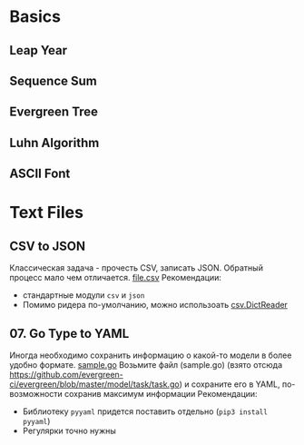 # Basics
## Leap Year
## Sequence Sum
## Evergreen Tree
## Luhn Algorithm
## ASCII Font

# Text Files
## CSV to JSON
Классическая задача - прочесть CSV, записать JSON. Обратный процесс мало чем отличается.
[file.csv](https://raw.githubusercontent.com/unrealsolver/python-tasks/master/sample.csv)
Рекомендации:
* стандартные модули `csv` и `json`
* Помимо ридера по-умолчанию, можно использоать [csv.DictReader](https://docs.python.org/3/library/csv.html#csv.DictReader)

## 07. Go Type to YAML
Иногда необходимо сохранить информацию о какой-то модели в более удобно формате. [sample.go](https://raw.githubusercontent.com/unrealsolver/python-tasks/master/sample.go)
Возьмите файл (sample.go) (взято отсюда https://github.com/evergreen-ci/evergreen/blob/master/model/task/task.go) и сохраните его в YAML, по-возможности сохранив максимум информации
Рекомендации:
* Библиотеку `pyyaml` придется поставить отдельно (`pip3 install pyyaml`)
* Регулярки точно нужны
